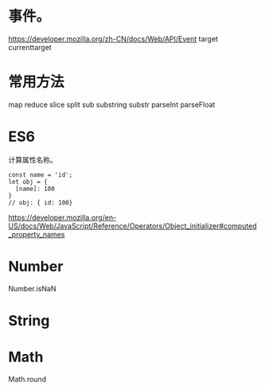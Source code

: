 
# 事件。
https://developer.mozilla.org/zh-CN/docs/Web/API/Event
target
currenttarget


# 常用方法

map
reduce
slice
split
sub
substring
substr
parseInt
parseFloat


# ES6
计算属性名称。
```
const name = 'id';
let obj = {
  [name]: 100
}
// obj: { id: 100}
```
https://developer.mozilla.org/en-US/docs/Web/JavaScript/Reference/Operators/Object_initializer#computed_property_names


# Number
Number.isNaN

# String

# Math
Math.round
